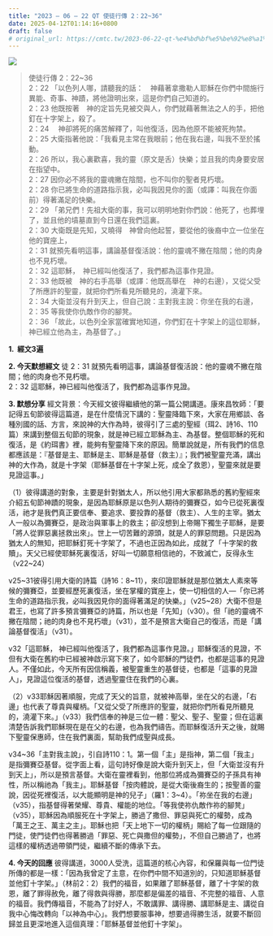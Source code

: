 ```yaml
---
title: "2023 – 06 – 22 QT 使徒行傳 2：22~36"
date: 2025-04-12T01:14:16+0800
draft: false
# original_url: https://cmtc.tw/2023-06-22-qt-%e4%bd%bf%e5%be%92%e8%a1%8c%e5%82%b3-2%ef%bc%9a2236
---
```


![](/images/qt.jpg)
> 使徒行傳 2：22\~36  
> 2：22 「以色列人哪，請聽我的話：　神藉著拿撒勒人耶穌在你們中間施行異能、奇事、神蹟，將他證明出來，這是你們自己知道的。  
> 2：23 他既按著　神的定旨先見被交與人，你們就藉著無法之人的手，把他釘在十字架上，殺了。  
> 2：24 　神卻將死的痛苦解釋了，叫他復活，因為他原不能被死拘禁。  
> 2：25 大衛指著他說：「我看見主常在我眼前；他在我右邊，叫我不至於搖動。  
> 2：26 所以，我心裏歡喜，我的靈（原文是舌）快樂；並且我的肉身要安居在指望中。  
> 2：27 因你必不將我的靈魂撇在陰間，也不叫你的聖者見朽壞。  
> 2：28 你已將生命的道路指示我，必叫我因見你的面（或譯：叫我在你面前）得著滿足的快樂。  
> 2：29 「弟兄們！先祖大衛的事，我可以明明地對你們說：他死了，也葬埋了，並且他的墳墓直到今日還在我們這裏。  
> 2：30 大衛既是先知，又曉得　神曾向他起誓，要從他的後裔中立一位坐在他的寶座上，  
> 2：31 就預先看明這事，講論基督復活說：他的靈魂不撇在陰間；他的肉身也不見朽壞。  
> 2：32 這耶穌，　神已經叫他復活了，我們都為這事作見證。  
> 2：33 他既被　神的右手高舉（或譯：他既高舉在　神的右邊），又從父受了所應許的聖靈，就把你們所看見所聽見的，澆灌下來。  
> 2：34 大衛並沒有升到天上，但自己說：主對我主說：你坐在我的右邊，  
> 2：35 等我使你仇敵作你的腳凳。  
> 2：36 「故此，以色列全家當確實地知道，你們釘在十字架上的這位耶穌，　神已經立他為主，為基督了。」

**1.  經文3遍**

**2. 今天默想經文**
徒 2：31 就預先看明這事，講論基督復活說：他的靈魂不撇在陰間；他的肉身也不見朽壞。  
2：32 這耶穌，神已經叫他復活了，我們都為這事作見證。

**3. 默想分享**
經文背景：今天經文彼得繼續他的第一篇公開講道。康來昌牧師：「要記得五旬節彼得這篇道，是在什麼情況下講的：聖靈降臨下來，大家在用鄉談、各種別國的話、方言，來說神的大作為時，彼得引了三處的聖經（珥2、詩16、110篇）來講到整個五旬節的現象，就是神已經立耶穌為主、為基督。整個耶穌的死和復活，是《約珥書》裡，能夠有聖靈降下來的原因。簡單說就是，所有我們的信息都應該是：『基督是主、耶穌是主、耶穌是基督（救主）』；我們被聖靈充滿，講出神的大作為，就是十字架（耶穌基督在十字架上死，成全了救恩），聖靈來就是要見證這事。」

（1）彼得講道的對象，主要是針對猶太人，所以他引用大家都熟悉的舊約聖經來介紹五旬節神蹟的現象，是因為耶穌原是以色列人期待的彌賽亞，如今已從死裏復活，祂才是我們真正要信奉、要追求、要投靠的基督（救主）、人生的主宰。猶太人一般以為彌賽亞，是政治與軍事上的救主；卻沒想到上帝賜下獨生子耶穌，是要「將人從罪惡裏拯救出來」。世上一切苦難的源頭，就是人的罪惡問題。只是因為猶太人的無知，把耶穌釘死十字架了，不過也正因為如此，成就了「十字架的救贖」。天父已經使耶穌死裏復活，好叫一切願意相信祂的，不致滅亡，反得永生（v22\~24）

v25\~31彼得引用大衛的詩篇（詩16：8\~11），來印證耶穌就是那位猶太人素來等候的彌賽亞，並要經歷死裏復活，坐在掌權的寶座上，使一切相信的人—「你已將生命的道路指示我，必叫我因見你的面得著滿足的快樂。」（v25\~28）大衛不但是君王，也寫了許多預言彌賽亞的詩篇，所以也是「先知」（v30）。但「祂的靈魂不撇在陰間；祂的肉身也不見朽壞」（v31），並不是預言大衛自己的復活，而是「講論基督復活」（v31）。

v32「這耶穌， 神已經叫他復活了，我們都為這事作見證。」耶穌復活的見證，不但有大衛在舊約中已經被神啟示寫下來了，如今耶穌的門徒們，也都是這事的見證人。不僅如此，今天所有因信稱義，被聖靈重生的基督徒，也都是「這事的見證人」，見證這位復活的基督，透過聖靈住在我們的心裏。

（2）v33耶穌因著順服，完成了天父的旨意，就被神高舉，坐在父的右邊，「右邊」也代表了尊貴與權柄。「又從父受了所應許的聖靈，就把你們所看見所聽見的，澆灌下來。」（v33）我們信奉的神是三位一體：聖父、聖子、聖靈；但在這裏清楚告訴我們耶穌現在是在父的右邊，也為我們禱告。而耶穌復活升天之後，就賜下聖靈保惠師，住在我們裏面，幫助我們成聖與成長。

v34\~36「主對我主說」，引自詩110：1。第一個「主」是指神，第二個「我主」是指彌賽亞基督。從字面上看，這句詩好像是說大衛升到天上，但「大衛並沒有升到天上」，所以是預言基督。大衛在靈裡看到，他那位將成為彌賽亞的子孫具有神性，所以稱祂為「我主」。耶穌基督「按肉體說，是從大衛後裔生的；按聖善的靈說，因從死裡復活，以大能顯明是神的兒子」（羅1：3\~4）。「祢坐在我的右邊」（v35），指基督得著榮耀、尊貴、權能的地位。「等我使祢仇敵作祢的腳凳」（v35），耶穌因為順服死在十字架上，勝過了撒但、罪惡與死亡的權勢，成為「萬王之王、萬主之主」。耶穌也把「天上地下一切的權柄」賜給了每一位跟隨的門徒，使門徒們也得著勝過「罪惡、死亡與撒但的權勢」，不但自己勝過了，也將這樣的權柄透過帶領門徒，繼續不斷的傳承下去。

**4. 今天的回應**
彼得講道，3000人受洗，這篇道的核心內容，和保羅與每一位門徒所傳的都是一樣：「因為我曾定了主意，在你們中間不知道別的，只知道耶穌基督並他釘十字架。」（林前2：2）我們的福音，如果離了耶穌基督，離了十字架的救恩，離了罪得赦免，離了得救與得勝，那麼都是偏差的福音、不完整的福音、人意的福音。我們傳福音，不能為了討好人，不敢講罪、講得勝、講耶穌是主、講從自我中心悔改轉向「以神為中心」。我們想要服事神，想要過得勝生活，就要不斷回歸並且更深地進入這個真理：「耶穌基督並他釘十字架」。
